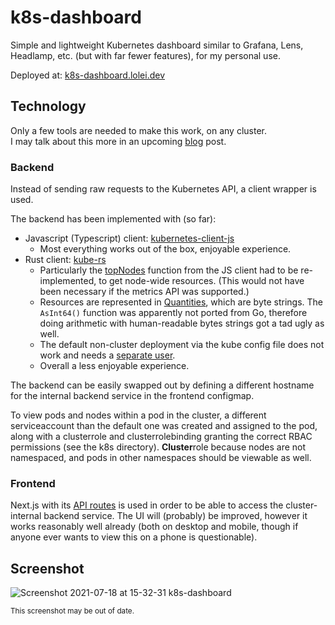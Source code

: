 # k8s-dashboard

Simple and lightweight Kubernetes dashboard similar to Grafana, Lens, Headlamp, etc. (but with far
fewer features), for my personal use.

Deployed at: [k8s-dashboard.lolei.dev](https://k8s-dashboard.lolei.dev)

## Technology

Only a few tools are needed to make this work, on any cluster.  
I may talk about this more in an upcoming [blog](https://lolei.dev/posts) post.

### Backend

Instead of sending raw requests to the Kubernetes API, a client wrapper is used.

The backend has been implemented with (so far):

- Javascript (Typescript) client: [kubernetes-client-js](https://github.com/kubernetes-client/javascript)
  - Most everything works out of the box, enjoyable experience.
- Rust client: [kube-rs](https://github.com/clux/kube-rs)
  - Particularly the [topNodes](https://github.com/kubernetes-client/javascript/blob/6b713dc83f494e03845fca194b84e6bfbd86f31c/src/top.ts#L20)
    function from the JS client had to be re-implemented, to get node-wide resources. (This would
    not have been necessary if the metrics API was supported.)
  - Resources are represented in [Quantities](https://docs.rs/k8s-openapi/0.12.0/k8s_openapi/apimachinery/pkg/api/resource/struct.Quantity.html),
    which are byte strings. The `AsInt64()` function was apparently not ported from Go, therefore
    doing arithmetic with human-readable bytes strings got a tad ugly as well.
  - The default non-cluster deployment via the kube config file does not work and needs a [separate user](https://github.com/kube-rs/kube-rs/issues/196).
  - Overall a less enjoyable experience.

The backend can be easily swapped out by defining a different hostname for the internal backend
service in the frontend configmap.

To view pods and nodes within a pod in the cluster, a different serviceaccount than the default one
was created and assigned to the pod, along with a clusterrole and clusterrolebinding granting the
correct RBAC permissions (see the k8s directory). **Cluster**role because nodes are not namespaced,
and pods in other namespaces should be viewable as well.

### Frontend

Next.js with its [API routes](https://nextjs.org/docs/api-routes/introduction) is used in order to
be able to access the cluster-internal backend service. The UI will (probably) be improved, however
it works reasonably well already (both on desktop and mobile, though if anyone ever wants to view
this on a phone is questionable).

## Screenshot

![Screenshot 2021-07-18 at 15-32-31 k8s-dashboard](https://user-images.githubusercontent.com/9076894/126069024-5eeca188-4c37-49b5-be63-9c2eae75647b.png)

<sup>This screenshot may be out of date.</sup>
